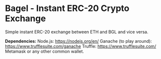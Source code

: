 # Bagel - Instant ERC-20 Crypto Exchange

Simple instant ERC-20 exchange between ETH and BGL and vice versa.

**Dependencies:**
Node.js: https://nodejs.org/en/
Ganache (to play around): https://www.trufflesuite.com/ganache
Truffle: https://www.trufflesuite.com/
Metamask or any other common wallet.


